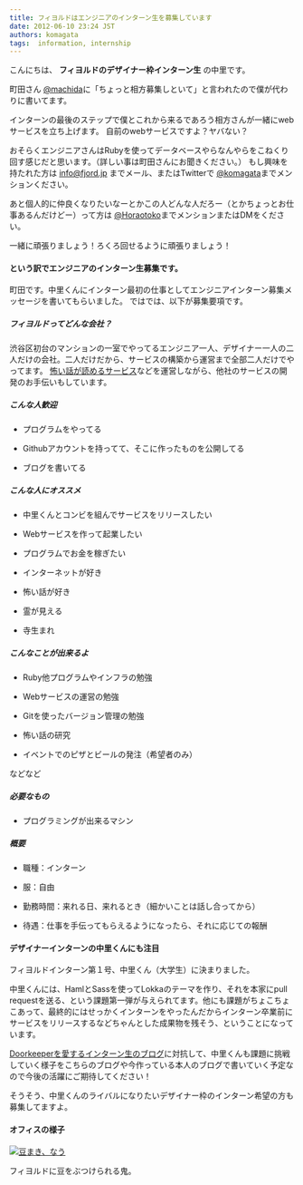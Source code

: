 ```yaml
---
title: フィヨルドはエンジニアのインターン生を募集しています
date: 2012-06-10 23:24 JST
authors: komagata
tags:  information, internship
---
```

こんにちは、 **フィヨルドのデザイナー枠インターン生** の中里です。

町田さん [@machida](https://twitter.com/#!/machida)に「ちょっと相方募集しといて」と言われたので僕が代わりに書いてます。

インターンの最後のステップで僕とこれから来るであろう相方さんが一緒にwebサービスを立ち上げます。 自前のwebサービスですよ？ヤバない？

おそらくエンジニアさんはRubyを使ってデータベースやらなんやらをこねくり回す感じだと思います。（詳しい事は町田さんにお聞きください。） もし興味を持たれた方は info@fjord.jp までメール、またはTwitterで [@komagata](https://twitter.com/#!/komagata)までメンションください。

あと個人的に仲良くなりたいなーとかこの人どんな人だろー（とかちょっとお仕事あるんだけどー）って方は [@Horaotoko](https://twitter.com/#!/Horaotoko)までメンションまたはDMをください。

一緒に頑張りましょう！ろくろ回せるように頑張りましょう！

#### という訳でエンジニアのインターン生募集です。

町田です。中里くんにインターン最初の仕事としてエンジニアインターン募集メッセージを書いてもらいました。 ではでは、以下が募集要項です。

##### フィヨルドってどんな会社？

渋谷区初台のマンションの一室でやってるエンジニア一人、デザイナー一人の二人だけの会社。二人だけだから、サービスの構築から運営まで全部二人だけでやってます。 [怖い話が読めるサービス](http://kowabana.jp "怖話")などを運営しながら、他社のサービスの開発のお手伝いもしています。

##### こんな人歓迎

- プログラムをやってる

- Githubアカウントを持ってて、そこに作ったものを公開してる

- ブログを書いてる

##### こんな人にオススメ

- 中里くんとコンビを組んでサービスをリリースしたい

- Webサービスを作って起業したい

- プログラムでお金を稼ぎたい

- インターネットが好き

- 怖い話が好き

- 霊が見える

- 寺生まれ

##### こんなことが出来るよ

- Ruby他プログラムやインフラの勉強

- Webサービスの運営の勉強

- Gitを使ったバージョン管理の勉強

- 怖い話の研究

- イベントでのピザとビールの発注（希望者のみ）

などなど

##### 必要なもの

- プログラミングが出来るマシン

##### 概要

- 職種：インターン

- 服：自由

- 勤務時間：来れる日、来れるとき（細かいことは話し合ってから）

- 待遇：仕事を手伝ってもらえるようになったら、それに応じての報酬

#### デザイナーインターンの中里くんにも注目

フィヨルドインターン第１号、中里くん（大学生）に決まりました。

中里くんには、HamlとSassを使ってLokkaのテーマを作り、それを本家にpull requestを送る、という課題第一弾が与えられてます。他にも課題がちょこちょこあって、最終的にはせっかくインターンをやったんだからインターン卒業前にサービスをリリースするなどちゃんとした成果物を残そう、ということになっています。

 [Doorkeeperを愛するインターン生のブログ](http://www.doorkeeper.jp/intern-blog)に対抗して、中里くんも課題に挑戦していく様子をこちらのブログや今作っている本人のブログで書いていく予定なので今後の活躍にご期待してください！

そうそう、中里くんのライバルになりたいデザイナー枠のインターン希望の方も募集してますよ。

#### オフィスの様子

[![豆まき、なう](http://farm5.staticflickr.com/4075/5413194482_0c475eeb5d.jpg)](http://www.flickr.com/photos/fjord_llc/5413194482/ "豆まき、なう by 町田 哲平（teppei machida）, on Flickr")

フィヨルドに豆をぶつけられる鬼。
